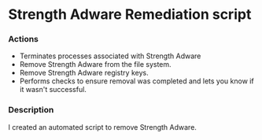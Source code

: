 # Strength Adware Remediation script

### Actions
- Terminates processes associated with Strength Adware
- Remove Strength Adware from the file system.
- Remove Strength Adware registry keys.
- Performs checks to ensure removal was completed and lets you know if it wasn't successful.

### Description

I created an automated script to remove Strength Adware.
